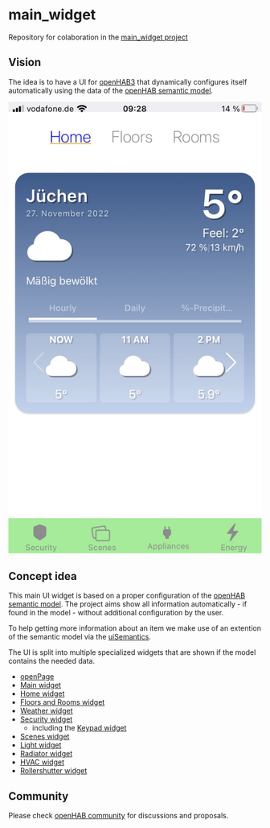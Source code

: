 # main_widget
Repository for colaboration in the [main_widget project](https://community.openhab.org/t/oh3-main-ui-main-widget-part-1-the-main-widget/138812)

## Vision
The idea is to have a UI for [openHAB3](https://www.openhab.org/) that dynamically  configures itself automatically using the data of the [openHAB semantic model](https://www.openhab.org/docs/tutorial/model.html#semantic-model).

![mainWidget](images/mainWidget_overview.jpg)

## Concept idea
This main UI widget is based on a proper configuration of the [openHAB semantic model](https://www.openhab.org/docs/tutorial/model.html#semantic-model). The project aims show all information automatically - if found in the model - without additional configuration by the user.

To help getting more information about an item we make use of an extention of the semantic model via the [uiSemantics](https://community.openhab.org/t/semantic-ui-using-enriched-semantic-to-ease-ui-creation/116882).

The UI is split into multiple specialized widgets that are shown if the model contains the needed data.

* [openPage](mainWidget/openPage.md)
* [Main widget](mainWidget/main_widget.md)
* [Home widget](mainWidget/main_widget_Home.md)
* [Floors and Rooms widget](mainWidget/main_widget_FloorsAndRooms.md)
* [Weather widget](Weather\main_widget_Weather_Card.md)
* [Security widget](Security\main_widget_Security_Card.md)
  * including the [Keypad widget](Security\main_widget_Security_Keypad.md)
* [Scenes widget](Scenes\main_widget_Scene_Card.md)
* [Light widget](Lights\main_widget_Light_Card.md)
* [Radiator widget](RadiatorControl\main_widget_RadiatorControl_Card.md)
* [HVAC widget](HVAC\main_widget_HVAC_Card.md)
* [Rollershutter widget](Rollershutter\main_widget_Rollershutter_Card.md)

## Community
Please check [openHAB community](https://community.openhab.org/t/oh3-main-ui-new-main-widget-development-and-testing-wip/138794) for discussions and proposals.
